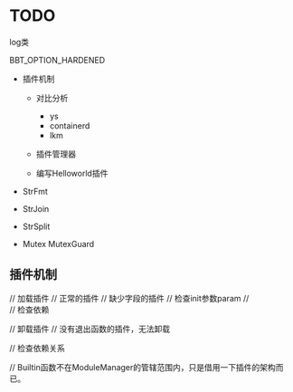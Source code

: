 # TODO

log类

BBT_OPTION_HARDENED

- 插件机制
  - 对比分析
    - ys  
    - containerd
    - lkm
  
  - 插件管理器
  - 编写Helloworld插件


- StrFmt
- StrJoin
- StrSplit

- Mutex MutexGuard


## 插件机制

// 加载插件
//  正常的插件
//  缺少字段的插件
//  检查init参数param
//  
//  检查依赖

//  卸载插件
//      没有退出函数的插件，无法卸载

//   检查依赖关系


// Builtin函数不在ModuleManager的管辖范围内，只是借用一下插件的架构而已。

